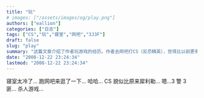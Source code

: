 ```yaml
---
title: "玩"
# images: ["/assets/images/og/play.png"]
authors: ["eallion"]
categories: ["日志"]
tags: ["CS","玩","寝室","网吧","3J3F"]
draft: false
slug: "play"
summary: "这篇文章介绍了作者玩游戏的经历。作者去网吧打CS（反恐精英），觉得比以前更有技巧，玩得很开心。文章中还提到了3个警察对抗3个匪徒的杀人游戏。"
date: "2008-12-22 23:24:34"
lastmod: "2008-12-22 23:24:34"
---
```


寝室太冷了...
跑网吧来逛了一下...
哈哈...
CS 貌似比原来犀利勒...
嗯...3 警 3 匪... 杀人游戏...
